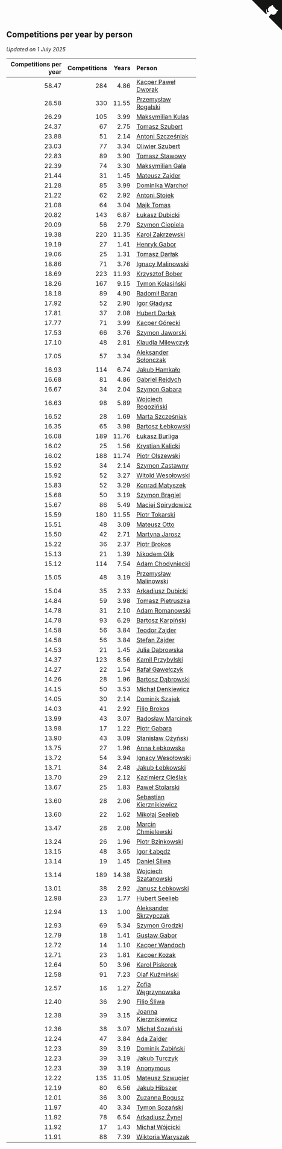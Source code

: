## Competitions per year by person

*Updated on  1 July 2025*

| Competitions per year | Competitions | Years | Person |
| ---: | ---: | ---: | :--- |
| 58.47 | 284 | 4.86 | [Kacper Paweł Dworak](https://www.worldcubeassociation.org/persons/2020DWOR01) |
| 28.58 | 330 | 11.55 | [Przemysław Rogalski](https://www.worldcubeassociation.org/persons/2013ROGA02) |
| 26.29 | 105 | 3.99 | [Maksymilian Kulas](https://www.worldcubeassociation.org/persons/2021KULA02) |
| 24.37 | 67 | 2.75 | [Tomasz Szubert](https://www.worldcubeassociation.org/persons/2022SZUB02) |
| 23.88 | 51 | 2.14 | [Antoni Szcześniak](https://www.worldcubeassociation.org/persons/2023SZCZ04) |
| 23.03 | 77 | 3.34 | [Oliwier Szubert](https://www.worldcubeassociation.org/persons/2022SZUB01) |
| 22.83 | 89 | 3.90 | [Tomasz Stawowy](https://www.worldcubeassociation.org/persons/2021STAW01) |
| 22.39 | 74 | 3.30 | [Maksymilian Gala](https://www.worldcubeassociation.org/persons/2022GALA01) |
| 21.44 | 31 | 1.45 | [Mateusz Zajder](https://www.worldcubeassociation.org/persons/2024ZAJD01) |
| 21.28 | 85 | 3.99 | [Dominika Warchoł](https://www.worldcubeassociation.org/persons/2021WARC01) |
| 21.22 | 62 | 2.92 | [Antoni Stojek](https://www.worldcubeassociation.org/persons/2022STOJ03) |
| 21.08 | 64 | 3.04 | [Majk Tomas](https://www.worldcubeassociation.org/persons/2022TOMA05) |
| 20.82 | 143 | 6.87 | [Łukasz Dubicki](https://www.worldcubeassociation.org/persons/2018DUBI01) |
| 20.09 | 56 | 2.79 | [Szymon Ciepiela](https://www.worldcubeassociation.org/persons/2022CIEP01) |
| 19.38 | 220 | 11.35 | [Karol Zakrzewski](https://www.worldcubeassociation.org/persons/2014ZAKR01) |
| 19.19 | 27 | 1.41 | [Henryk Gabor](https://www.worldcubeassociation.org/persons/2024GABO02) |
| 19.06 | 25 | 1.31 | [Tomasz Darłak](https://www.worldcubeassociation.org/persons/2024DARL01) |
| 18.86 | 71 | 3.76 | [Ignacy Malinowski](https://www.worldcubeassociation.org/persons/2021MALI02) |
| 18.69 | 223 | 11.93 | [Krzysztof Bober](https://www.worldcubeassociation.org/persons/2013BOBE01) |
| 18.26 | 167 | 9.15 | [Tymon Kolasiński](https://www.worldcubeassociation.org/persons/2016KOLA02) |
| 18.18 | 89 | 4.90 | [Radomił Baran](https://www.worldcubeassociation.org/persons/2020BARA02) |
| 17.92 | 52 | 2.90 | [Igor Gładysz](https://www.worldcubeassociation.org/persons/2022GLAD01) |
| 17.81 | 37 | 2.08 | [Hubert Darłak](https://www.worldcubeassociation.org/persons/2023DARL03) |
| 17.77 | 71 | 3.99 | [Kacper Górecki](https://www.worldcubeassociation.org/persons/2021GORE01) |
| 17.53 | 66 | 3.76 | [Szymon Jaworski](https://www.worldcubeassociation.org/persons/2021JAWO01) |
| 17.10 | 48 | 2.81 | [Klaudia Milewczyk](https://www.worldcubeassociation.org/persons/2022MILE05) |
| 17.05 | 57 | 3.34 | [Aleksander Sołonczak](https://www.worldcubeassociation.org/persons/2022SOLO01) |
| 16.93 | 114 | 6.74 | [Jakub Hamkało](https://www.worldcubeassociation.org/persons/2018HAMK01) |
| 16.68 | 81 | 4.86 | [Gabriel Rejdych](https://www.worldcubeassociation.org/persons/2020REJD01) |
| 16.67 | 34 | 2.04 | [Szymon Gabara](https://www.worldcubeassociation.org/persons/2023GABA01) |
| 16.63 | 98 | 5.89 | [Wojciech Rogoziński](https://www.worldcubeassociation.org/persons/2019ROGO04) |
| 16.52 | 28 | 1.69 | [Marta Szcześniak](https://www.worldcubeassociation.org/persons/2023SZCZ07) |
| 16.35 | 65 | 3.98 | [Bartosz Łebkowski](https://www.worldcubeassociation.org/persons/2021LEBK01) |
| 16.08 | 189 | 11.76 | [Łukasz Burliga](https://www.worldcubeassociation.org/persons/2013BURL01) |
| 16.02 | 25 | 1.56 | [Krystian Kalicki](https://www.worldcubeassociation.org/persons/2023KALI10) |
| 16.02 | 188 | 11.74 | [Piotr Olszewski](https://www.worldcubeassociation.org/persons/2013OLSZ02) |
| 15.92 | 34 | 2.14 | [Szymon Zastawny](https://www.worldcubeassociation.org/persons/2023ZAST01) |
| 15.92 | 52 | 3.27 | [Witold Wesołowski](https://www.worldcubeassociation.org/persons/2022WESO01) |
| 15.83 | 52 | 3.29 | [Konrad Matyszek](https://www.worldcubeassociation.org/persons/2022MATY02) |
| 15.68 | 50 | 3.19 | [Szymon Brągiel](https://www.worldcubeassociation.org/persons/2022BRAG03) |
| 15.67 | 86 | 5.49 | [Maciej Spirydowicz](https://www.worldcubeassociation.org/persons/2020SPIR01) |
| 15.59 | 180 | 11.55 | [Piotr Tokarski](https://www.worldcubeassociation.org/persons/2013TOKA01) |
| 15.51 | 48 | 3.09 | [Mateusz Otto](https://www.worldcubeassociation.org/persons/2022OTTO01) |
| 15.50 | 42 | 2.71 | [Martyna Jarosz](https://www.worldcubeassociation.org/persons/2022JARO01) |
| 15.22 | 36 | 2.37 | [Piotr Brokos](https://www.worldcubeassociation.org/persons/2023BROK01) |
| 15.13 | 21 | 1.39 | [Nikodem Olik](https://www.worldcubeassociation.org/persons/2024OLIK01) |
| 15.12 | 114 | 7.54 | [Adam Chodyniecki](https://www.worldcubeassociation.org/persons/2017CHOD02) |
| 15.05 | 48 | 3.19 | [Przemysław Malinowski](https://www.worldcubeassociation.org/persons/2022MALI01) |
| 15.04 | 35 | 2.33 | [Arkadiusz Dubicki](https://www.worldcubeassociation.org/persons/2023DUBI01) |
| 14.84 | 59 | 3.98 | [Tomasz Pietruszka](https://www.worldcubeassociation.org/persons/2021PIET01) |
| 14.78 | 31 | 2.10 | [Adam Romanowski](https://www.worldcubeassociation.org/persons/2023ROMA10) |
| 14.78 | 93 | 6.29 | [Bartosz Karpiński](https://www.worldcubeassociation.org/persons/2019KARP03) |
| 14.58 | 56 | 3.84 | [Teodor Zajder](https://www.worldcubeassociation.org/persons/2021ZAJD03) |
| 14.58 | 56 | 3.84 | [Stefan Zajder](https://www.worldcubeassociation.org/persons/2021ZAJD02) |
| 14.53 | 21 | 1.45 | [Julia Dąbrowska](https://www.worldcubeassociation.org/persons/2024DABR01) |
| 14.37 | 123 | 8.56 | [Kamil Przybylski](https://www.worldcubeassociation.org/persons/2016PRZY01) |
| 14.27 | 22 | 1.54 | [Rafał Gawełczyk](https://www.worldcubeassociation.org/persons/2023GAWE01) |
| 14.26 | 28 | 1.96 | [Bartosz Dąbrowski](https://www.worldcubeassociation.org/persons/2023DABR07) |
| 14.15 | 50 | 3.53 | [Michał Denkiewicz](https://www.worldcubeassociation.org/persons/2021DENK01) |
| 14.05 | 30 | 2.14 | [Dominik Szajek](https://www.worldcubeassociation.org/persons/2023SZAJ01) |
| 14.03 | 41 | 2.92 | [Filip Brokos](https://www.worldcubeassociation.org/persons/2022BROK03) |
| 13.99 | 43 | 3.07 | [Radosław Marcinek](https://www.worldcubeassociation.org/persons/2022MARC05) |
| 13.98 | 17 | 1.22 | [Piotr Gabara](https://www.worldcubeassociation.org/persons/2024GABA02) |
| 13.90 | 43 | 3.09 | [Stanisław Ożyński](https://www.worldcubeassociation.org/persons/2022OZYN01) |
| 13.75 | 27 | 1.96 | [Anna Łebkowska](https://www.worldcubeassociation.org/persons/2023LEBK04) |
| 13.72 | 54 | 3.94 | [Ignacy Wesołowski](https://www.worldcubeassociation.org/persons/2021WESO01) |
| 13.71 | 34 | 2.48 | [Jakub Łebkowski](https://www.worldcubeassociation.org/persons/2023LEBK01) |
| 13.70 | 29 | 2.12 | [Kazimierz Cieślak](https://www.worldcubeassociation.org/persons/2023CIES01) |
| 13.67 | 25 | 1.83 | [Paweł Stolarski](https://www.worldcubeassociation.org/persons/2023STOL04) |
| 13.60 | 28 | 2.06 | [Sebastian Kierznikiewicz](https://www.worldcubeassociation.org/persons/2023KIER02) |
| 13.60 | 22 | 1.62 | [Mikołaj Seelieb](https://www.worldcubeassociation.org/persons/2023SEEL04) |
| 13.47 | 28 | 2.08 | [Marcin Chmielewski](https://www.worldcubeassociation.org/persons/2023CHMI01) |
| 13.24 | 26 | 1.96 | [Piotr Bzinkowski](https://www.worldcubeassociation.org/persons/2023BZIN01) |
| 13.15 | 48 | 3.65 | [Igor Łabędź](https://www.worldcubeassociation.org/persons/2021LABE01) |
| 13.14 | 19 | 1.45 | [Daniel Śliwa](https://www.worldcubeassociation.org/persons/2024SLIW01) |
| 13.14 | 189 | 14.38 | [Wojciech Szatanowski](https://www.worldcubeassociation.org/persons/2011SZAT01) |
| 13.01 | 38 | 2.92 | [Janusz Łebkowski](https://www.worldcubeassociation.org/persons/2022LEBK01) |
| 12.98 | 23 | 1.77 | [Hubert Seelieb](https://www.worldcubeassociation.org/persons/2023SEEL02) |
| 12.94 | 13 | 1.00 | [Aleksander Skrzypczak](https://www.worldcubeassociation.org/persons/2024SKRZ01) |
| 12.93 | 69 | 5.34 | [Szymon Grodzki](https://www.worldcubeassociation.org/persons/2020GROD01) |
| 12.79 | 18 | 1.41 | [Gustaw Gabor](https://www.worldcubeassociation.org/persons/2024GABO01) |
| 12.72 | 14 | 1.10 | [Kacper Wandoch](https://www.worldcubeassociation.org/persons/2024WAND01) |
| 12.71 | 23 | 1.81 | [Kacper Kozak](https://www.worldcubeassociation.org/persons/2023KOZA05) |
| 12.64 | 50 | 3.96 | [Karol Piskorek](https://www.worldcubeassociation.org/persons/2021PISK01) |
| 12.58 | 91 | 7.23 | [Olaf Kuźmiński](https://www.worldcubeassociation.org/persons/2018KUZM02) |
| 12.57 | 16 | 1.27 | [Zofia Węgrzynowska](https://www.worldcubeassociation.org/persons/2024WEGR01) |
| 12.40 | 36 | 2.90 | [Filip Śliwa](https://www.worldcubeassociation.org/persons/2022SLIW01) |
| 12.38 | 39 | 3.15 | [Joanna Kierznikiewicz](https://www.worldcubeassociation.org/persons/2022KIER01) |
| 12.36 | 38 | 3.07 | [Michał Sozański](https://www.worldcubeassociation.org/persons/2022SOZA02) |
| 12.24 | 47 | 3.84 | [Ada Zajder](https://www.worldcubeassociation.org/persons/2021ZAJD01) |
| 12.23 | 39 | 3.19 | [Dominik Żabiński](https://www.worldcubeassociation.org/persons/2022ZABI01) |
| 12.23 | 39 | 3.19 | [Jakub Turczyk](https://www.worldcubeassociation.org/persons/2022TURC02) |
| 12.23 | 39 | 3.19 | [Anonymous](https://www.worldcubeassociation.org/persons/2022ANON03) |
| 12.22 | 135 | 11.05 | [Mateusz Szwugier](https://www.worldcubeassociation.org/persons/2014SZWU01) |
| 12.19 | 80 | 6.56 | [Jakub Hibszer](https://www.worldcubeassociation.org/persons/2018HIBS01) |
| 12.01 | 36 | 3.00 | [Zuzanna Bogusz](https://www.worldcubeassociation.org/persons/2022BOGU01) |
| 11.97 | 40 | 3.34 | [Tymon Sozański](https://www.worldcubeassociation.org/persons/2022SOZA01) |
| 11.92 | 78 | 6.54 | [Arkadiusz Żynel](https://www.worldcubeassociation.org/persons/2018ZYNE01) |
| 11.92 | 17 | 1.43 | [Michał Wójcicki](https://www.worldcubeassociation.org/persons/2024WOJC01) |
| 11.91 | 88 | 7.39 | [Wiktoria Waryszak](https://www.worldcubeassociation.org/persons/2018WARY01) |


<a href="https://github.com/maxidragon/wca_statistics_pl" class="github-corner" aria-label="View source on Github"><svg width="80" height="80" viewBox="0 0 250 250" style="fill:#151513; color:#fff; position: absolute; top: 0; border: 0; right: 0;" aria-hidden="true"><path d="M0,0 L115,115 L130,115 L142,142 L250,250 L250,0 Z"></path><path d="M128.3,109.0 C113.8,99.7 119.0,89.6 119.0,89.6 C122.0,82.7 120.5,78.6 120.5,78.6 C119.2,72.0 123.4,76.3 123.4,76.3 C127.3,80.9 125.5,87.3 125.5,87.3 C122.9,97.6 130.6,101.9 134.4,103.2" fill="currentColor" style="transform-origin: 130px 106px;" class="octo-arm"></path><path d="M115.0,115.0 C114.9,115.1 118.7,116.5 119.8,115.4 L133.7,101.6 C136.9,99.2 139.9,98.4 142.2,98.6 C133.8,88.0 127.5,74.4 143.8,58.0 C148.5,53.4 154.0,51.2 159.7,51.0 C160.3,49.4 163.2,43.6 171.4,40.1 C171.4,40.1 176.1,42.5 178.8,56.2 C183.1,58.6 187.2,61.8 190.9,65.4 C194.5,69.0 197.7,73.2 200.1,77.6 C213.8,80.2 216.3,84.9 216.3,84.9 C212.7,93.1 206.9,96.0 205.4,96.6 C205.1,102.4 203.0,107.8 198.3,112.5 C181.9,128.9 168.3,122.5 157.7,114.1 C157.9,116.9 156.7,120.9 152.7,124.9 L141.0,136.5 C139.8,137.7 141.6,141.9 141.8,141.8 Z" fill="currentColor" class="octo-body"></path></svg></a><style>.github-corner:hover .octo-arm{animation:octocat-wave 560ms ease-in-out}@keyframes octocat-wave{0%,100%{transform:rotate(0)}20%,60%{transform:rotate(-25deg)}40%,80%{transform:rotate(10deg)}}@media (max-width:500px){.github-corner:hover .octo-arm{animation:none}.github-corner .octo-arm{animation:octocat-wave 560ms ease-in-out}}</style>
